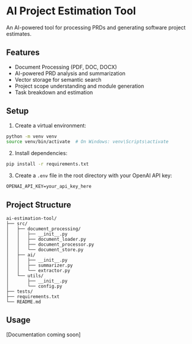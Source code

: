 # AI Project Estimation Tool

An AI-powered tool for processing PRDs and generating software project estimates.

## Features

- Document Processing (PDF, DOC, DOCX)
- AI-powered PRD analysis and summarization
- Vector storage for semantic search
- Project scope understanding and module generation
- Task breakdown and estimation

## Setup

1. Create a virtual environment:
```bash
python -m venv venv
source venv/bin/activate  # On Windows: venv\Scripts\activate
```

2. Install dependencies:
```bash
pip install -r requirements.txt
```

3. Create a `.env` file in the root directory with your OpenAI API key:
```
OPENAI_API_KEY=your_api_key_here
```

## Project Structure

```
ai-estimation-tool/
├── src/
│   ├── document_processing/
│   │   ├── __init__.py
│   │   ├── document_loader.py
│   │   ├── document_processor.py
│   │   └── document_store.py
│   ├── ai/
│   │   ├── __init__.py
│   │   ├── summarizer.py
│   │   └── extractor.py
│   └── utils/
│       ├── __init__.py
│       └── config.py
├── tests/
├── requirements.txt
└── README.md
```

## Usage

[Documentation coming soon]